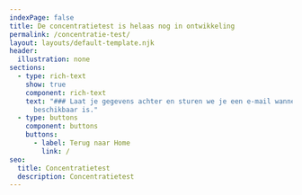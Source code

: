 ```yaml
---
indexPage: false
title: De concentratietest is helaas nog in ontwikkeling
permalink: /concentratie-test/
layout: layouts/default-template.njk
header:
  illustration: none
sections:
  - type: rich-text
    show: true
    component: rich-text
    text: "### Laat je gegevens achter en sturen we je een e-mail wanneer die
      beschikbaar is."
  - type: buttons
    component: buttons
    buttons:
      - label: Terug naar Home
        link: /
seo:
  title: Concentratietest
  description: Concentratietest
---
```


